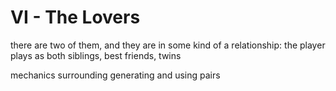 # VI - The Lovers

there are two of them, and they are in some kind of a relationship: the player plays as both
siblings, best friends, twins

mechanics surrounding generating and using pairs
